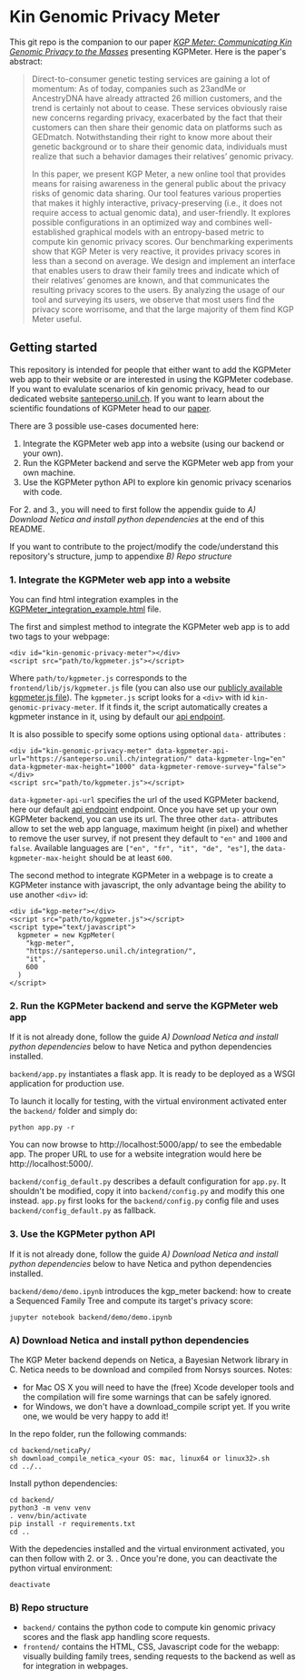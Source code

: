 # Kin Genomic Privacy Meter

This git repo is the companion to our paper [_KGP Meter: Communicating Kin Genomic Privacy to the Masses_][KGPMeter_paper_url] presenting KGPMeter. Here is the paper's abstract:
>Direct-to-consumer genetic testing services are gaining a lot of momentum: As of today, companies such as 23andMe or AncestryDNA have already attracted 26 million customers, and the trend is certainly not about to cease. These services obviously raise new concerns regarding privacy, exacerbated by the fact that their customers can then share their genomic data on platforms such as GEDmatch. Notwithstanding their right to know more about their genetic background or to share their genomic data, individuals must realize that such a behavior damages their relatives’ genomic privacy.
>
>In this paper, we present KGP Meter, a new online tool that provides means for raising awareness in the general public about the privacy risks of genomic data sharing. Our tool features various properties that makes it highly interactive, privacy-preserving (i.e., it does not require access to actual genomic data), and user-friendly. It explores possible configurations in an optimized way and combines well-established graphical models with an entropy-based metric to compute kin genomic privacy scores. Our benchmarking experiments show that KGP Meter is very reactive, it provides privacy scores in less than a second on average. We design and implement an interface that enables users to draw their family trees and indicate which of their relatives’ genomes are known, and that communicates the resulting privacy scores to the users. By analyzing the usage of our tool and surveying its users, we observe that most users find the privacy score worrisome, and that the large majority of them find KGP Meter useful.

## Getting started

This repository is intended for people that either want to add the KGPMeter web app to their website or are interested in using the KGPMeter codebase. If you want to evalulate scenarios of kin genomic privacy, head to our dedicated website [santeperso.unil.ch][our_website]. If you want to learn about the scientific foundations of KGPMeter head to our [paper][KGPMeter_paper_url].

There are 3 possible use-cases documented here:
1. Integrate the KGPMeter web app into a website (using our backend or your own).
2. Run the KGPMeter backend and serve the KGPMeter web app from your own machine.
3. Use the KGPMeter python API to explore kin genomic privacy scenarios with code.

For 2. and 3., you will need to first follow the appendix guide to _A) Download Netica and install python dependencies_ at the end of this README.

If you want to contribute to the project/modify the code/understand this repository's structure, jump to appendixe _B) Repo structure_

### 1. Integrate the KGPMeter web app into a website

You can find html integration examples in the [KGPMeter_integration_example.html](./KGPMeter_integration_example.html) file.

The first and simplest method to integrate the KGPMeter web app is to add two tags to your webpage:
```
<div id="kin-genomic-privacy-meter"></div>
<script src="path/to/kgpmeter.js"></script>
```
Where `path/to/kgpmeter.js` corresponds to the `frontend/lib/js/kgpmeter.js` file (you can also use our [publicly available kgpmeter.js file]). 
The `kgpmeter.js` script looks for a `<div>` with id `kin-genomic-privacy-meter`.
If it finds it, the script automatically creates a kgpmeter instance in it, using by default our [api endpoint].

It is also possible to specify some options using optional `data-` attributes :
```
<div id="kin-genomic-privacy-meter" data-kgpmeter-api-url="https://santeperso.unil.ch/integration/" data-kgpmeter-lng="en" data-kgpmeter-max-height="1000" data-kgpmeter-remove-survey="false"></div>
<script src="path/to/kgpmeter.js"></script>
```
`data-kgpmeter-api-url` specifies the url of the used KGPMeter backend, here our default [api endpoint] endpoint. Once you have set up your own KGPMeter backend, you can use its url.
The three other `data-` attributes allow to set the web app language, maximum height (in pixel) and whether to remove the user survey, if not present they default to `"en"` and `1000` and `false`. Available languages are `["en", "fr", "it", "de", "es"]`, the `data-kgpmeter-max-height` should be at least `600`.

The second method to integrate KGPMeter in a webpage is to create a KGPMeter instance with javascript, the only advantage being the ability to use another `<div>` id:
```
<div id="kgp-meter"></div>
<script src="path/to/kgpmeter.js"></script>
<script type="text/javascript">
  kgpmeter = new KgpMeter(
    "kgp-meter",
    "https://santeperso.unil.ch/integration/",
    "it",
    600
  )
</script>
```


### 2. Run the KGPMeter backend and serve the KGPMeter web app

If it is not already done, follow the guide _A) Download Netica and install python dependencies_ below to have Netica and python dependencies installed.

`backend/app.py` instantiates a flask app. It is ready to be deployed as a WSGI application for production use.

To launch it locally for testing, with the virtual environment activated enter the `backend/` folder and simply do:
```
python app.py -r
```

You can now browse to http://localhost:5000/app/ to see the embedable app. The proper URL to use for a website integration would here be http://localhost:5000/.

```backend/config_default.py``` describes a default configuration for ```app.py```. It shouldn't be modified, copy it into  ```backend/config.py``` and modify this one instead. ```app.py``` first looks for the ```backend/config.py``` config file and uses ```backend/config_default.py``` as fallback.

### 3. Use the KGPMeter python API

If it is not already done, follow the guide _A) Download Netica and install python dependencies_ below to have Netica and python dependencies installed.

`backend/demo/demo.ipynb` introduces the kgp_meter backend: how to create a Sequenced Family Tree and compute its target's privacy score:
```
jupyter notebook backend/demo/demo.ipynb
```


### A) Download Netica and install python dependencies

The KGP Meter backend depends on Netica, a Bayesian Network library in C. Netica needs to be download and compiled from Norsys sources.
Notes:
- for Mac OS X you will need to have the (free) Xcode developer tools and the compilation will fire some warnings that can be safely ignored.
- for Windows, we don't have a download_compile script yet. If you write one, we would be very happy to add it!

In the repo folder, run the following commands:
```
cd backend/neticaPy/
sh download_compile_netica_<your OS: mac, linux64 or linux32>.sh
cd ../..
```

Install python dependencies:
```
cd backend/
python3 -m venv venv
. venv/bin/activate
pip install -r requirements.txt
cd ..
```

With the depedencies installed and the virtual environment activated, you can then follow with 2. or 3. .
Once you're done, you can deactivate the python virtual environment:
```
deactivate
```


### B) Repo structure

- `backend/` contains the python code to compute kin genomic privacy scores and the flask app handling score requests.
- `frontend/` contains the HTML, CSS, Javascript code for the webapp: visually building family trees, sending requests to the backend as well as for integration in webpages.




[KGPMeter_paper_url]: santeperso.unil.ch/privacy-dev/?test
[our_website]: santeperso.unil.ch/privacy/?github
[api endpoint]: https://santeperso.unil.ch/integration/
[publicly available kgpmeter.js file]: https://santeperso.unil.ch/integration/lib/js/kgpmeter.js
